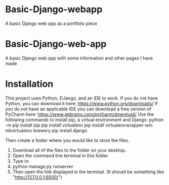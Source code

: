 # Basic-Django-webapp
A basic Django web app as a portfolio piece

# Basic-Django-web-app
A basic Django web app with some information and other pages I have made

# Installation

This project uses Python, DJango, and an IDE to work.
If you do not have Python, you can download it here: https://www.python.org/downloads/
If you do not have an applicable IDE you can download a free version of PyCharm here: https://www.jetbrains.com/pycharm/download/
Use the following commands to install pip, a virtual environment and Django:
python -m pip install pip
pip install virtualenv
pip install virtualenvwrapper-win
mkvirtualenv brewery
pip install django

Then create a folder where you would like to store the files.

1. Download all of the files to the folder on your desktop.
2. Open the command line terminal in this folder.
3. Type in:
4. python manage.py runserver
5. Then open the link displayed in the terminal. (It should be something like "http://127.0.0.1:8000/")
